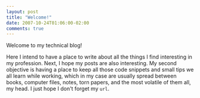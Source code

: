 ```yaml
---
layout: post
title: "Welcome!"
date: 2007-10-24T01:06:00-02:00
comments: true
---
```

Welcome to my technical blog!

Here I intend to have a place to write about all the things I find interesting in my profession. Next, I hope my posts are also interesting. My second objective is having a place to keep all those code snippets and small tips we all learn while working, which in my case are usually spread between books, computer files, notes, torn papers, and the most volatile of them all, my head. I just hope I don't forget my `url`.
